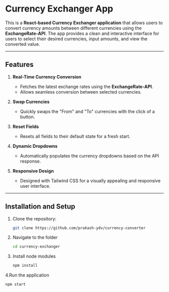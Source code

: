 # Currency Exchanger App

This is a **React-based Currency Exchanger application** that allows users to convert currency amounts between different currencies using the **ExchangeRate-API**. The app provides a clean and interactive interface for users to select their desired currencies, input amounts, and view the converted value.

---

## Features

1. **Real-Time Currency Conversion**
   - Fetches the latest exchange rates using the **ExchangeRate-API**.
   - Allows seamless conversion between selected currencies.

2. **Swap Currencies**
   - Quickly swaps the "From" and "To" currencies with the click of a button.

3. **Reset Fields**
   - Resets all fields to their default state for a fresh start.

4. **Dynamic Dropdowns**
   - Automatically populates the currency dropdowns based on the API response.

5. **Responsive Design**
   - Designed with Tailwind CSS for a visually appealing and responsive user interface.

---

## Installation and Setup

1. Clone the repository:
   ```bash
   git clone https://github.com/prakash-ydv/currency-converter
2. Navigate to the folder
   ```bash
   cd currency-exchanger
3. Install node modules
   ```bash
   npm install
4.Run the application
```bash
npm start
